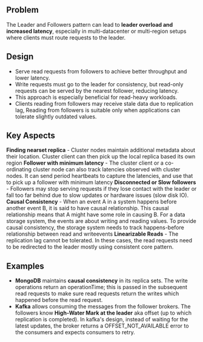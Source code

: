 ## Problem
The Leader and Followers pattern can lead to **leader overload and increased latency**, especially in multi-datacenter or multi-region setups where clients must route requests to the leader.

## Design
- Serve read requests from followers to achieve better throughput and lower latency.
- Write requests must go to the leader for consistency, but read-only requests can be served by the nearest follower, reducing latency.
- This approach is especially beneficial for read-heavy workloads.
- Clients reading from followers may receive stale data due to replication lag, Reading from followers is suitable only when applications can tolerate slightly outdated values.

## Key Aspects
**Finding nearset replica** -  Cluster nodes maintain additional metadata about their location. Cluster client can then pick up the local replica based its own region
**Follower with minimum latency** - The cluster client or a co-ordinating cluster node can also track latencies observed with cluster nodes. It can send period heartbeats to capture the latencies, and use that to pick up a follower with minimum latency
**Disconnected or Slow followers** - Followers may stop serving requests if they lose contact with the leader or fall too far behind due to slow updates or hardware issues (slow disk IO).
**Causal Consistency** - When an event A in a system happens before another event B, it is said to have causal relationship. This causal relationship means that A might have some role in causing B. For a data storage system, the events are about writing and reading values. To provide causal consistency, the storage system needs to track happens-before relationship between read and writeevents
**Linearizable Reads** -  The replication lag cannot be tolerated. In these cases, the read requests need to be redirected to the leader mostly using consistent core pattern. 


## Examples
- **MongoDB** maintains **causal consistency** in its replica sets. The write operations return an operationTime; this is passed in the subsequent read requests to make sure read requests return the writes which happened before the read request.
- **Kafka** allows consuming the messages from the follower brokers. The followers know **High-Water Mark at the leader** aka offset (up to which replication is completed). In kafka's design, instead of waiting for the latest updates, the broker returns a OFFSET_NOT_AVAILABLE error to the consumers and expects consumers to retry.